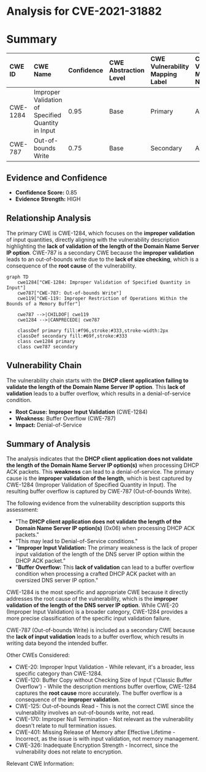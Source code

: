 # Analysis for CVE-2021-31882

# Summary
| CWE ID  | CWE Name                                                                                     | Confidence | CWE Abstraction Level | CWE Vulnerability Mapping Label | CWE-Vulnerability Mapping Notes |
| :-------- | :--------------------------------------------------------------------------------------------- | :---------- | :---------------------- | :-------------------------------- | :-------------------------------- |
| CWE-1284 | Improper Validation of Specified Quantity in Input                                             | 0.95      | Base                    | Primary                           | Allowed                           |
| CWE-787   | Out-of-bounds Write                                                                           | 0.75      | Base                    | Secondary                         | Allowed                           |

## Evidence and Confidence

*   **Confidence Score:** 0.85
*   **Evidence Strength:** HIGH

## Relationship Analysis
The primary CWE is CWE-1284, which focuses on the **improper validation** of input quantities, directly aligning with the vulnerability description highlighting the **lack of validation of the length of the Domain Name Server IP option**. CWE-787 is a secondary CWE because the **improper validation** leads to an out-of-bounds write due to the **lack of size checking**, which is a consequence of the **root cause** of the vulnerability.

```mermaid
graph TD
    cwe1284["CWE-1284: Improper Validation of Specified Quantity in Input"]
    cwe787["CWE-787: Out-of-bounds Write"]
    cwe119["CWE-119: Improper Restriction of Operations Within the Bounds of a Memory Buffer"]

    cwe787 -->|CHILDOF| cwe119
    cwe1284 -->|CANPRECEDE| cwe787

    classDef primary fill:#f96,stroke:#333,stroke-width:2px
    classDef secondary fill:#69f,stroke:#333
    class cwe1284 primary
    class cwe787 secondary
```

## Vulnerability Chain
The vulnerability chain starts with the **DHCP client application failing to validate the length of the Domain Name Server IP option**. This **lack of validation** leads to a buffer overflow, which results in a denial-of-service condition.
  - **Root Cause:** **Improper Input Validation** (CWE-1284)
  - **Weakness:** Buffer Overflow (CWE-787)
  - **Impact:** Denial-of-Service

## Summary of Analysis
The analysis indicates that the **DHCP client application does not validate the length of the Domain Name Server IP option(s)** when processing DHCP ACK packets. This **weakness** can lead to a denial-of-service. The primary cause is the **improper validation of the length**, which is best captured by CWE-1284 (Improper Validation of Specified Quantity in Input). The resulting buffer overflow is captured by CWE-787 (Out-of-bounds Write).

The following evidence from the vulnerability description supports this assessment:
*   "The **DHCP client application does not validate the length of the Domain Name Server IP option(s)** (0x06) when processing DHCP ACK packets."
*   "This may lead to Denial-of-Service conditions."
*   "**Improper Input Validation:** The primary weakness is the lack of proper input validation of the length of the DNS server IP option within the DHCP ACK packet."
*   "**Buffer Overflow:** This **lack of validation** can lead to a buffer overflow condition when processing a crafted DHCP ACK packet with an oversized DNS server IP option."

CWE-1284 is the most specific and appropriate CWE because it directly addresses the root cause of the vulnerability, which is the **improper validation of the length of the DNS server IP option**. While CWE-20 (Improper Input Validation) is a broader category, CWE-1284 provides a more precise classification of the specific input validation failure.

CWE-787 (Out-of-bounds Write) is included as a secondary CWE because the **lack of input validation** leads to a buffer overflow, which results in writing data beyond the intended buffer.

Other CWEs Considered:

*   CWE-20: Improper Input Validation - While relevant, it's a broader, less specific category than CWE-1284.
*   CWE-120: Buffer Copy without Checking Size of Input ('Classic Buffer Overflow') - While the description mentions buffer overflow, CWE-1284 captures the **root cause** more accurately. The buffer overflow is a consequence of the **improper validation**.
*   CWE-125: Out-of-bounds Read - This is not the correct CWE since the vulnerability involves an out-of-bounds write, not read.
*   CWE-170: Improper Null Termination - Not relevant as the vulnerability doesn't relate to null termination issues.
*   CWE-401: Missing Release of Memory after Effective Lifetime - Incorrect, as the issue is with input validation, not memory management.
*   CWE-326: Inadequate Encryption Strength - Incorrect, since the vulnerability does not relate to encryption.

Relevant CWE Information: